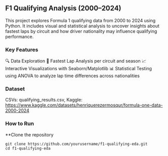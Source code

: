 ## F1 Qualifying Analysis (2000–2024)
This project explores Formula 1 qualifying data from 2000 to 2024 using Python. It includes visual and statistical analysis to uncover insights about fastest laps by circuit and how driver nationality may influence qualifying performance.

### Key Features
🔍 Data Exploration
🏁 Fastest Lap Analysis per circuit and season
📈 Interactive Visualizations with Seaborn/Matplotlib
📊 Statistical Testing using ANOVA to analyze lap time differences across nationalities

### Dataset
CSVs: qualifying_results.csv, Kaggle: https://www.kaggle.com/datasets/henriquerezermosqur/formula-one-data-2000-2024

### How to Run

**Clone the repository

```
git clone https://github.com/yourusername/f1-qualifying-eda.git
cd f1-qualifying-eda
```



